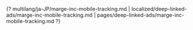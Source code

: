 {? multilang/ja-JP/marge-inc-mobile-tracking.md | localized/deep-linked-ads/marge-inc-mobile-tracking.md | pages/deep-linked-ads/marge-inc-mobile-tracking.md ?}
